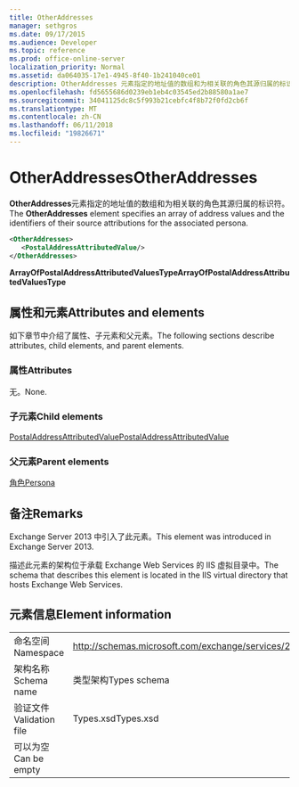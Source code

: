 ```yaml
---
title: OtherAddresses
manager: sethgros
ms.date: 09/17/2015
ms.audience: Developer
ms.topic: reference
ms.prod: office-online-server
localization_priority: Normal
ms.assetid: da064035-17e1-4945-8f40-1b241040ce01
description: OtherAddresses 元素指定的地址值的数组和为相关联的角色其源归属的标识符。
ms.openlocfilehash: fd5655686d0239eb1eb4c03545ed2b88580a1ae7
ms.sourcegitcommit: 34041125dc8c5f993b21cebfc4f8b72f0fd2cb6f
ms.translationtype: MT
ms.contentlocale: zh-CN
ms.lasthandoff: 06/11/2018
ms.locfileid: "19826671"
---
```

# <a name="otheraddresses"></a><span data-ttu-id="38eff-103">OtherAddresses</span><span class="sxs-lookup"><span data-stu-id="38eff-103">OtherAddresses</span></span>

<span data-ttu-id="38eff-104">**OtherAddresses**元素指定的地址值的数组和为相关联的角色其源归属的标识符。</span><span class="sxs-lookup"><span data-stu-id="38eff-104">The **OtherAddresses** element specifies an array of address values and the identifiers of their source attributions for the associated persona.</span></span> 
  
```XML
<OtherAddresses>
   <PostalAddressAttributedValue/>
</OtherAddresses>
```

 <span data-ttu-id="38eff-105">**ArrayOfPostalAddressAttributedValuesType**</span><span class="sxs-lookup"><span data-stu-id="38eff-105">**ArrayOfPostalAddressAttributedValuesType**</span></span>
## <a name="attributes-and-elements"></a><span data-ttu-id="38eff-106">属性和元素</span><span class="sxs-lookup"><span data-stu-id="38eff-106">Attributes and elements</span></span>

<span data-ttu-id="38eff-107">如下章节中介绍了属性、子元素和父元素。</span><span class="sxs-lookup"><span data-stu-id="38eff-107">The following sections describe attributes, child elements, and parent elements.</span></span>
  
### <a name="attributes"></a><span data-ttu-id="38eff-108">属性</span><span class="sxs-lookup"><span data-stu-id="38eff-108">Attributes</span></span>

<span data-ttu-id="38eff-109">无。</span><span class="sxs-lookup"><span data-stu-id="38eff-109">None.</span></span>
  
### <a name="child-elements"></a><span data-ttu-id="38eff-110">子元素</span><span class="sxs-lookup"><span data-stu-id="38eff-110">Child elements</span></span>

[<span data-ttu-id="38eff-111">PostalAddressAttributedValue</span><span class="sxs-lookup"><span data-stu-id="38eff-111">PostalAddressAttributedValue</span></span>](postaladdressattributedvalue.md)
  
### <a name="parent-elements"></a><span data-ttu-id="38eff-112">父元素</span><span class="sxs-lookup"><span data-stu-id="38eff-112">Parent elements</span></span>

[<span data-ttu-id="38eff-113">角色</span><span class="sxs-lookup"><span data-stu-id="38eff-113">Persona</span></span>](persona.md)
  
## <a name="remarks"></a><span data-ttu-id="38eff-114">备注</span><span class="sxs-lookup"><span data-stu-id="38eff-114">Remarks</span></span>

<span data-ttu-id="38eff-115">Exchange Server 2013 中引入了此元素。</span><span class="sxs-lookup"><span data-stu-id="38eff-115">This element was introduced in Exchange Server 2013.</span></span>
  
<span data-ttu-id="38eff-116">描述此元素的架构位于承载 Exchange Web Services 的 IIS 虚拟目录中。</span><span class="sxs-lookup"><span data-stu-id="38eff-116">The schema that describes this element is located in the IIS virtual directory that hosts Exchange Web Services.</span></span>
  
## <a name="element-information"></a><span data-ttu-id="38eff-117">元素信息</span><span class="sxs-lookup"><span data-stu-id="38eff-117">Element information</span></span>

|||
|:-----|:-----|
|<span data-ttu-id="38eff-118">命名空间</span><span class="sxs-lookup"><span data-stu-id="38eff-118">Namespace</span></span>  <br/> |http://schemas.microsoft.com/exchange/services/2006/types  <br/> |
|<span data-ttu-id="38eff-119">架构名称</span><span class="sxs-lookup"><span data-stu-id="38eff-119">Schema name</span></span>  <br/> |<span data-ttu-id="38eff-120">类型架构</span><span class="sxs-lookup"><span data-stu-id="38eff-120">Types schema</span></span>  <br/> |
|<span data-ttu-id="38eff-121">验证文件</span><span class="sxs-lookup"><span data-stu-id="38eff-121">Validation file</span></span>  <br/> |<span data-ttu-id="38eff-122">Types.xsd</span><span class="sxs-lookup"><span data-stu-id="38eff-122">Types.xsd</span></span>  <br/> |
|<span data-ttu-id="38eff-123">可以为空</span><span class="sxs-lookup"><span data-stu-id="38eff-123">Can be empty</span></span>  <br/> ||
   

